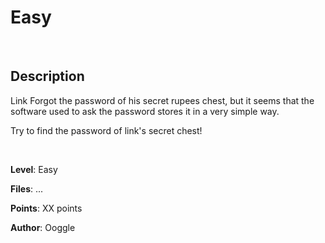 # Easy

<br>

## Description

Link Forgot the password of his secret rupees chest, but it seems that the software used to ask the password stores it in a very simple way.

Try to find the password of link's secret chest!

<br>

**Level**: Easy

**Files**: ...

**Points**: XX points

**Author**: Ooggle
